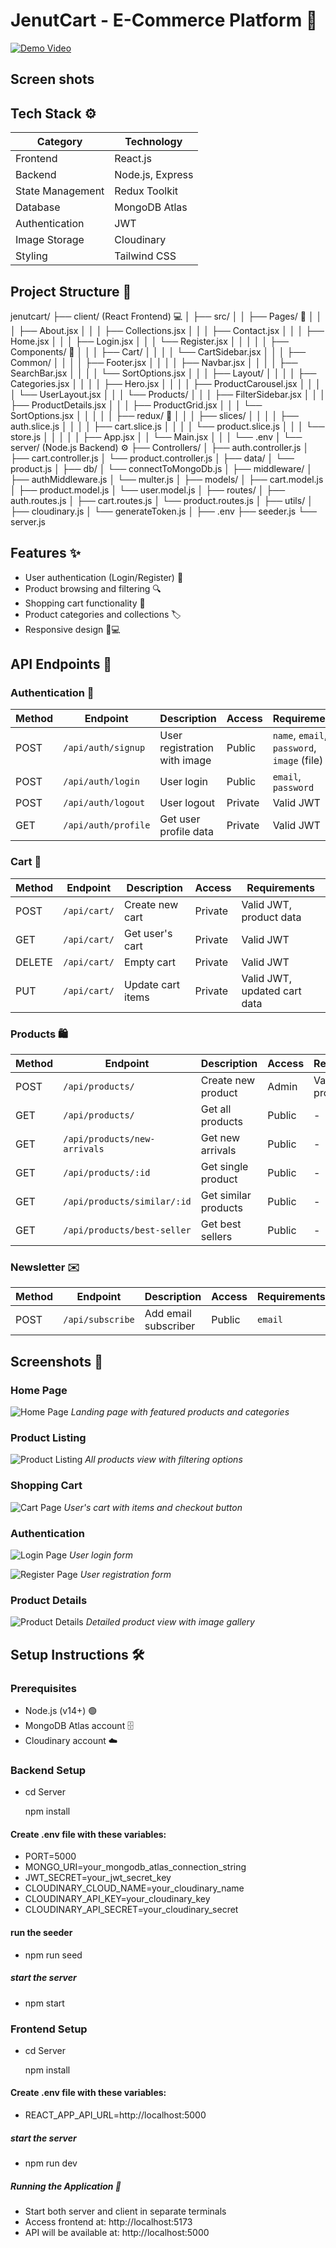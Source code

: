 # JenutCart - E-Commerce Platform 🛒

[![Demo Video](https://img.shields.io/badge/Watch-Demo-red)](https://drive.google.com/file/d/1Es9uqzIdrb4cecjOM3b-dRJZZLDaD0GZ/view?usp=sharing)

## Screen shots

## Tech Stack ⚙️

| Category         | Technology       |
| ---------------- | ---------------- |
| Frontend         | React.js         |
| Backend          | Node.js, Express |
| State Management | Redux Toolkit    |
| Database         | MongoDB Atlas    |
| Authentication   | JWT              |
| Image Storage    | Cloudinary       |
| Styling          | Tailwind CSS     |

## Project Structure 📂

jenutcart/
├── client/ (React Frontend) 💻
│ ├── src/
│ │ ├── Pages/ 📄
│ │ │ ├── About.jsx
│ │ │ ├── Collections.jsx
│ │ │ ├── Contact.jsx
│ │ │ ├── Home.jsx
│ │ │ ├── Login.jsx
│ │ │ └── Register.jsx
│ │ │
│ │ ├── Components/ 🧩
│ │ │ ├── Cart/
│ │ │ │ └── CartSidebar.jsx
│ │ │ ├── Common/
│ │ │ │ ├── Footer.jsx
│ │ │ │ ├── Navbar.jsx
│ │ │ │ ├── SearchBar.jsx
│ │ │ │ └── SortOptions.jsx
│ │ │ ├── Layout/
│ │ │ │ ├── Categories.jsx
│ │ │ │ ├── Hero.jsx
│ │ │ │ ├── ProductCarousel.jsx
│ │ │ │ └── UserLayout.jsx
│ │ │ └── Products/
│ │ │ ├── FilterSidebar.jsx
│ │ │ ├── ProductDetails.jsx
│ │ │ ├── ProductGrid.jsx
│ │ │ └── SortOptions.jsx
│ │ │
│ │ ├── redux/ 🏪
│ │ │ ├── slices/
│ │ │ │ ├── auth.slice.js
│ │ │ │ ├── cart.slice.js
│ │ │ │ └── product.slice.js
│ │ │ └── store.js
│ │ │
│ │ ├── App.jsx
│ │ └── Main.jsx
│ │
│ └── .env
│
└── server/ (Node.js Backend) ⚙️
├── Controllers/
│ ├── auth.controller.js
│ ├── cart.controller.js
│ └── product.controller.js
│
├── data/
│ └── product.js
│
├── db/
│ └── connectToMongoDb.js
│
├── middleware/
│ ├── authMiddleware.js
│ └── multer.js
│
├── models/
│ ├── cart.model.js
│ ├── product.model.js
│ └── user.model.js
│
├── routes/
│ ├── auth.routes.js
│ ├── cart.routes.js
│ └── product.routes.js
│
├── utils/
│ ├── cloudinary.js
│ └── generateToken.js
│
├── .env
├── seeder.js
└── server.js

## Features ✨

- User authentication (Login/Register) 🔐
- Product browsing and filtering 🔍
- Shopping cart functionality 🛒
- Product categories and collections 🏷️
- Responsive design 📱💻

## API Endpoints 📍

### Authentication 🔐

| Method | Endpoint            | Description                  | Access  | Requirements                                |
| ------ | ------------------- | ---------------------------- | ------- | ------------------------------------------- |
| POST   | `/api/auth/signup`  | User registration with image | Public  | `name`, `email`, `password`, `image` (file) |
| POST   | `/api/auth/login`   | User login                   | Public  | `email`, `password`                         |
| POST   | `/api/auth/logout`  | User logout                  | Private | Valid JWT                                   |
| GET    | `/api/auth/profile` | Get user profile data        | Private | Valid JWT                                   |

### Cart 🛒

| Method | Endpoint     | Description       | Access  | Requirements                 |
| ------ | ------------ | ----------------- | ------- | ---------------------------- |
| POST   | `/api/cart/` | Create new cart   | Private | Valid JWT, product data      |
| GET    | `/api/cart/` | Get user's cart   | Private | Valid JWT                    |
| DELETE | `/api/cart/` | Empty cart        | Private | Valid JWT                    |
| PUT    | `/api/cart/` | Update cart items | Private | Valid JWT, updated cart data |

### Products 🛍️

| Method | Endpoint                     | Description          | Access | Requirements            |
| ------ | ---------------------------- | -------------------- | ------ | ----------------------- |
| POST   | `/api/products/`             | Create new product   | Admin  | Valid JWT, product data |
| GET    | `/api/products/`             | Get all products     | Public | -                       |
| GET    | `/api/products/new-arrivals` | Get new arrivals     | Public | -                       |
| GET    | `/api/products/:id`          | Get single product   | Public | -                       |
| GET    | `/api/products/similar/:id`  | Get similar products | Public | -                       |
| GET    | `/api/products/best-seller`  | Get best sellers     | Public | -                       |

### Newsletter ✉️

| Method | Endpoint         | Description          | Access | Requirements |
| ------ | ---------------- | -------------------- | ------ | ------------ |
| POST   | `/api/subscribe` | Add email subscriber | Public | `email`      |

## Screenshots 📸

### Home Page

![Home Page](./Readmefolder/Home.png)
_Landing page with featured products and categories_

### Product Listing

![Product Listing](./Readmefolder/Products.png)
_All products view with filtering options_

### Shopping Cart

![Cart Page](./Readmefolder/Cart.png)
_User's cart with items and checkout button_

### Authentication

![Login Page](./Readmefolder/Login.png)
_User login form_

![Register Page](./Readmefolder/Register.png)
_User registration form_

### Product Details

![Product Details](./Readmefolder/ProductDetails.png)
_Detailed product view with image gallery_

## Setup Instructions 🛠️

### Prerequisites

- Node.js (v14+) 🟢
- MongoDB Atlas account 🗄️
- Cloudinary account ☁️

### Backend Setup

- cd Server

  npm install

#### Create .env file with these variables:

- PORT=5000
- MONGO_URI=your_mongodb_atlas_connection_string
- JWT_SECRET=your_jwt_secret_key
- CLOUDINARY_CLOUD_NAME=your_cloudinary_name
- CLOUDINARY_API_KEY=your_cloudinary_key
- CLOUDINARY_API_SECRET=your_cloudinary_secret

#### run the seeder

- npm run seed

##### start the server

- npm start

### Frontend Setup

- cd Server

  npm install

#### Create .env file with these variables:

- REACT_APP_API_URL=http://localhost:5000

##### start the server

- npm run dev

##### Running the Application 🚀

- Start both server and client in separate terminals
- Access frontend at: http://localhost:5173
- API will be available at: http://localhost:5000
